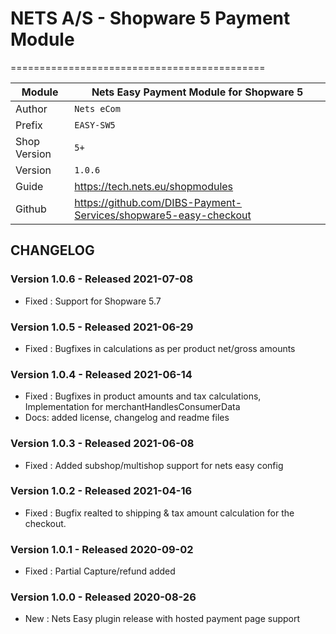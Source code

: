 # NETS A/S - Shopware 5 Payment Module
============================================

|Module | Nets Easy Payment Module for Shopware 5
|------|----------
|Author | `Nets eCom`
|Prefix | `EASY-SW5`
|Shop Version | `5+`
|Version | `1.0.6`
|Guide | https://tech.nets.eu/shopmodules
|Github | https://github.com/DIBS-Payment-Services/shopware5-easy-checkout

## CHANGELOG

### Version 1.0.6 - Released 2021-07-08
* Fixed : Support for Shopware 5.7

### Version 1.0.5 - Released 2021-06-29
* Fixed : Bugfixes in calculations as per product net/gross amounts 

### Version 1.0.4 - Released 2021-06-14
* Fixed : Bugfixes in product amounts and tax calculations, Implementation for merchantHandlesConsumerData 
* Docs: added license, changelog and readme files

### Version 1.0.3 - Released 2021-06-08
* Fixed : Added subshop/multishop support for nets easy config

### Version 1.0.2 - Released 2021-04-16
* Fixed : Bugfix realted to shipping & tax amount calculation for the checkout.

### Version 1.0.1 - Released 2020-09-02
* Fixed : Partial Capture/refund added

### Version 1.0.0 - Released 2020-08-26
* New : Nets Easy plugin release with hosted payment page support

